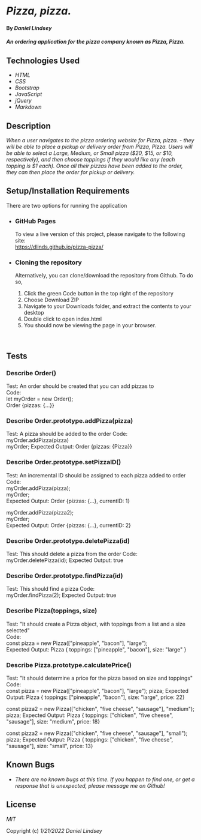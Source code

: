 # _Pizza, pizza._

#### By _**Daniel Lindsey**_

#### _An ordering application for the pizza company known as Pizza, Pizza._

## Technologies Used

* _HTML_
* _CSS_
* _Bootstrap_
* _JavaScript_
* _jQuery_
* _Markdown_

## Description

_When a user navigates to the pizza ordering website for Pizza, pizza. - they will be able to place a pickup or delivery order from Pizza, Pizza. Users will be able to select a Large, Medium, or Small pizza ($20, $15, or $10, respectively), and then choose toppings if they would like any (each topping is $1 each). Once all their pizzas have been added to the order, they can then place the order for pickup or delivery._

## Setup/Installation Requirements

There are two options for running the application
* ### GitHub Pages  
    To view a live version of this project, please navigate to the following site:  
    https://dlinds.github.io/pizza-pizza/

* ### Cloning the repository  
    Alternatively, you can clone/download the repository from Github. To do so,  
    
    1. Click the green Code button in the top right of the repository
    2. Choose Download ZIP
    3. Navigate to your Downloads folder, and extract the contents to your desktop
    4. Double click to open index.html
    5. You should now be viewing the page in your browser.

<br>

## Tests

### Describe Order()
Test: An order should be created that you can add pizzas to  
Code:  
let myOrder = new Order();  
Order {pizzas: {…}}  
  
### Describe Order.prototype.addPizza(pizza) 
Test: A pizza should be added to the order
Code:  
myOrder.addPizza(pizza)  
myOrder;
Expected Output: Order {pizzas: {Pizza}}

### Describe Order.prototype.setPizzaID() 
Test: An incremental ID should be assigned to each pizza added to order
Code:  
myOrder.addPizza(pizza);  
myOrder;  
Expected Output: Order {pizzas: {...}, currentID: 1}  

myOrder.addPizza(pizza2);  
myOrder;  
Expected Output: Order {pizzas: {...}, currentID: 2}  

### Describe Order.prototype.deletePizza(id) 
Test: This should delete a pizza from the order
Code:  
myOrder.deletePizza(id); 
Expected Output: true

### Describe Order.prototype.findPizza(id) 
Test: This should find a pizza
Code:  
myOrder.findPizza(2); 
Expected Output: true

### Describe Pizza(toppings, size)  
Test: "It should create a Pizza object, with toppings from a list and a size selected"  
Code:  
const pizza = new Pizza(["pineapple", "bacon"], "large");  
Expected Output: Pizza { toppings: ["pineapple", "bacon"], size: "large" }  

### Describe Pizza.prototype.calculatePrice()  
Test: "It should determine a price for the pizza based on size and toppings"  
Code:  
const pizza = new Pizza(["pineapple", "bacon"], "large");
pizza;
Expected Output: Pizza { toppings: ["pineapple", "bacon"], size: "large", price: 22}  

const pizza2 = new Pizza(["chicken", "five cheese", "sausage"], "medium");
pizza;
Expected Output: Pizza { toppings: ["chicken", "five cheese", "sausage"], size: "medium", price: 18} 

const pizza2 = new Pizza(["chicken", "five cheese", "sausage"], "small");
pizza;
Expected Output: Pizza { toppings: ["chicken", "five cheese", "sausage"], size: "small", price: 13} 


## Known Bugs

* _There are no known bugs at this time. If you happen to find one, or get a response that is unexpected, please message me on Github!_

## License

_MIT_

Copyright (c) _1/21/2022_ _Daniel Lindsey_